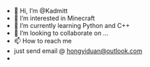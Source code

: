 - 👋 Hi, I’m @Kadmitt
- 👀 I’m interested in Minecraft
- 🌱 I’m currently learning Python and C++
- 💞️ I’m looking to collaborate on ...
- 📫 How to reach me 
- just send email @ hongyiduan@outlook.com
- 

<!---
Kadmitt/Kadmitt is a ✨ special ✨ repository because its `README.md` (this file) appears on your GitHub profile.
You can click the Preview link to take a look at your changes.
--->
